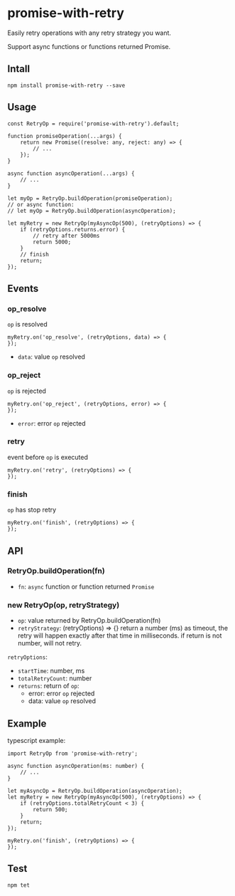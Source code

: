# promise-with-retry

Easily retry operations with any retry strategy you want.

Support async functions or functions returned Promise.

## Intall

`npm install promise-with-retry --save`

## Usage

```
const RetryOp = require('promise-with-retry').default;

function promiseOperation(...args) {
    return new Promise((resolve: any, reject: any) => {
        // ...
    });
}

async function asyncOperation(...args) {
    // ...
}

let myOp = RetryOp.buildOperation(promiseOperation);
// or async function:
// let myOp = RetryOp.buildOperation(asyncOperation);

let myRetry = new RetryOp(myAsyncOp(500), (retryOptions) => {
    if (retryOptions.returns.error) {
        // retry after 5000ms
        return 5000; 
    }
    // finish
    return;
});
```

## Events

### op_resolve

`op` is resolved

```
myRetry.on('op_resolve', (retryOptions, data) => {
});
```

* `data`: value `op` resolved

### op_reject

`op` is rejected

```
myRetry.on('op_reject', (retryOptions, error) => {
});
```

* `error`: error `op` rejected

### retry

event before `op` is executed

```
myRetry.on('retry', (retryOptions) => {
});

```

### finish

`op` has stop retry

```
myRetry.on('finish', (retryOptions) => {
});
```

## API

### RetryOp.buildOperation(fn)

* `fn`: `async` function or function returned `Promise`

### new RetryOp(op, retryStrategy)

* `op`: value returned by RetryOp.buildOperation(fn)
* `retryStrategy`: (retryOptions) => {} return a number (ms) as timeout, the retry will happen exactly after that time in milliseconds. if return is not number, will not retry.

`retryOptions`: 

* `startTime`: number,  ms
* `totalRetryCount`: number
* `returns`: return of `op`: 
    * error: error `op` rejected
    * data: value `op` resolved

## Example

typescript example:

```
import RetryOp from 'promise-with-retry';

async function asyncOperation(ms: number) {
    // ...
}

let myAsyncOp = RetryOp.buildOperation(asyncOperation);
let myRetry = new RetryOp(myAsyncOp(500), (retryOptions) => {
    if (retryOptions.totalRetryCount < 3) {
        return 500;
    }
    return;
});

myRetry.on('finish', (retryOptions) => {
});

```

## Test

`npm tet` 